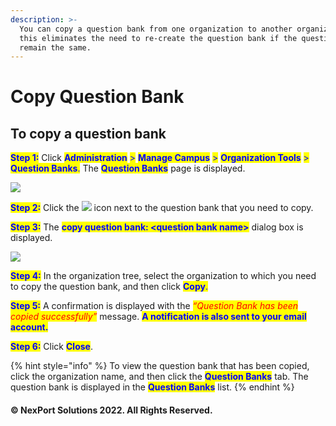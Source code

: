 ```yaml
---
description: >-
  You can copy a question bank from one organization to another organization,
  this eliminates the need to re-create the question bank if the questions
  remain the same.
---
```


# Copy Question Bank

## **To copy a question bank**

<mark style="color:blue;">**Step 1:**</mark>  Click <mark style="color:blue;">**Administration**</mark> <mark style="color:blue;"></mark><mark style="color:blue;">></mark> <mark style="color:blue;"></mark><mark style="color:blue;">**Manage Campus**</mark> <mark style="color:blue;"></mark><mark style="color:blue;">></mark> <mark style="color:blue;"></mark><mark style="color:blue;">**Organization Tools**</mark> <mark style="color:blue;"></mark><mark style="color:blue;">></mark> <mark style="color:blue;"></mark><mark style="color:blue;">**Question Banks**</mark><mark style="color:blue;">.</mark> The <mark style="color:blue;">**Question Banks**</mark> page is displayed.

![](https://www.nexportcampus.com/Content/Guides/aweb/Content/Resources/Images/OT\_Question\_Banks/Question\_Banks%20-%20Copy\_550x213.png)

<mark style="color:blue;">**Step 2:**</mark>  Click the ![](https://www.nexportcampus.com/Content/Guides/aweb/Content/Resources/Images/Common\_Screens\_Icons/Copy.png) icon next to the question bank that you need to copy.

<mark style="color:blue;">**Step 3:**</mark>  The <mark style="color:blue;">**copy question bank: \<question bank name>**</mark> dialog box is displayed.

![](https://www.nexportcampus.com/Content/Guides/aweb/Content/Resources/Images/OT\_Question\_Banks/Copy\_Question\_550x175.png)

<mark style="color:blue;">**Step 4:**</mark>  In the organization tree, select the organization to which you need to copy the question bank, and then click <mark style="color:blue;">**Copy**</mark><mark style="color:blue;">.</mark>

<mark style="color:blue;">**Step 5:**</mark>  A confirmation is displayed with the _<mark style="color:red;background-color:yellow;">“Question Bank has been copied successfully”</mark>_ message. <mark style="color:blue;">**A notification is also sent to your email account.**</mark>

<mark style="color:blue;">**Step 6:**</mark>  Click <mark style="color:blue;">**Close**</mark>.

{% hint style="info" %}
To view the question bank that has been copied, click the organization name, and then click the <mark style="color:blue;">**Question Banks**</mark> tab. The question bank is displayed in the <mark style="color:blue;">**Question Banks**</mark> list.
{% endhint %}

#### © NexPort Solutions 2022. All Rights Reserved.
